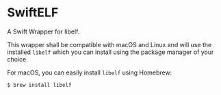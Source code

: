 # SwiftELF

A Swift Wrapper for libelf.

This wrapper shall be compatible with macOS and Linux and will use the installed `libelf` which you can install using the package manager of your choice.

For macOS, you can easily install `libelf` using Homebrew:

```
$ brew install libelf
```
